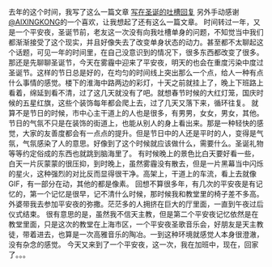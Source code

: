 去年的这个时间，我写了这么一篇文章
[写在圣诞的吐槽回复](http://www.jianshu.com/p/f2224025fcb7)
另外手动感谢[@AIXINGKONG](http://www.jianshu.com/users/3df10727408a)的一个喜欢，让我想起了还有这么一篇文章。
时间转过一年，又是一个平安夜，圣诞节前，老友这一次没有向我吐槽单身的问题，不知觉当中我们都渐渐接受了这个现实，并且好像失去了改变单身状态的动力。甚至都不太聊起这个话题，可见一年的时间里，在自己没意识到的情况下，很多东西都改变了很多。
那还是先聊聊圣诞节，今天在雾霾中迎来了平安夜，明天的也会在重度污染中度过圣诞节。这样的节日总是好的，在均匀的时间线上突出那么一个点，给人一种有点什么事情的感觉。楼下的淮海中路两边的彩灯，十天之前就挂上了，晚上下班路上看着，绵延到看不清，过了这几天就没有了吧。就想春节时候的大红灯笼，国庆时候的五星红旗，这些个装饰每年都会爬上去，过了几天又落下来，循环往复。
就算不是节日的时候，市中心主干道上的人也是很多，有男男，女女，男女，其他。节日的气氛不只是在装饰的街道上，也能从别人的身上看出来。那是一种轻快的感觉，大家的友善度都会有一点点的提升。但是节日中的人还是平时的人，变得是气氛，气氛感染了人的意思。好像到了这个时候就应该做什么，需要什么。圣诞礼物等等约定俗成的东西也就跳到脑海里了。
有时候晚上的景色比白天要好看一些，白天一片灰蒙蒙的很压抑，到时晚上，虽然雾霾没有散去，但是一片黑幕当中闪烁的星火，这种强烈的对比反而显得很干净。高架上，干道上的车流，看上去就像GIF，有一部分在动，其他的都是像素。
回想不算很多年，有几次的平安夜是有记忆的，第一个记忆是很早，记不清什么时候，那时候我和教堂里的椅子差不多高。外婆带我去参加平安夜的弥撒。茫茫多的人拥挤在巨大的厅里面，一直到午夜过后仪式结束。
很有意思的是，虽然我不信天主教，但是第二个平安夜记忆依然是在教堂里面，只是这次的教堂在上海市区，一个平安夜圣歌音乐会，好朋友是天主教徒，带着进去，也算是一次高雅音乐的陶冶。一到这种环境就感觉人本身很澄澈，没有杂念的感觉。
今天又来到了一个平安夜，这一次，我在加班中，现在，回家了。。。
